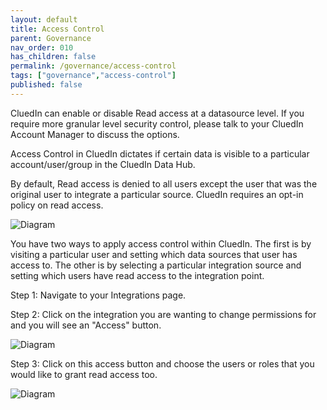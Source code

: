 ```yaml
---
layout: default
title: Access Control
parent: Governance
nav_order: 010
has_children: false
permalink: /governance/access-control
tags: ["governance","access-control"]
published: false
---
```


CluedIn can enable or disable Read access at a datasource level. If you require more granular level security control, please talk to your CluedIn Account Manager to discuss the options. 

Access Control in CluedIn dictates if certain data is visible to a particular account/user/group in the CluedIn Data Hub. 

By default, Read access is denied to all users except the user that was the original user to integrate a particular source. CluedIn requires an opt-in policy on read access. 

![Diagram](../assets/images/governance/integration-level-access.png)  

You have two ways to apply access control within CluedIn. The first is by visiting a particular user and setting which data sources that user has access to.  The other is by selecting a particular integration source and setting which users have read access to the integration point. 

Step 1: Navigate to your Integrations page. 

Step 2: Click on the integration you are wanting to change permissions for and you will see an "Access" button.

![Diagram](../assets/images/governance/set-access-for-user.png)  

Step 3: Click on this access button and choose the users or roles that you would like to grant read access too. 

![Diagram](../assets/images/governance/user-level-access.png)  